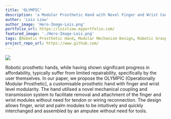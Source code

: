 ```yaml
---
title: 'OLYMPIC'
description: 'a Modular Prosthetic Hand with Novel Finger and Wrist Coupling Mechanisms.'
author: 'Lois Liow'
author_image: 'Hero-Image-Lois.png'
portfolio_url: https://loisliow.myportfolio.com/
featured_image: './Hero-Image-Lois.png'
tags: [Robotic Prosthetic Hand, Modular Mechanism Design, Robotic Grasping and Manipulation ]
project_repo_url: https://www.github.com/
---
```


![](./Hero-Image-Lois.png)

Robotic prosthetic hands, while having shown significant progress in affordability, typically suffer from limited repairability, specifically by the user themselves. In our paper, we propose the OLYMPIC (Operationally Modular Prosthetic), a customisable prosthetic hand with finger and wrist level modularity. The hand utilised a novel mechanical coupling and transmission system to facilitate removal and attachment of the finger and wrist modules without need for tendon or wiring reconnection. The design allows finger, wrist and palm modules to be intuitively and quickly interchanged and assembled by an amputee without need for tools.
